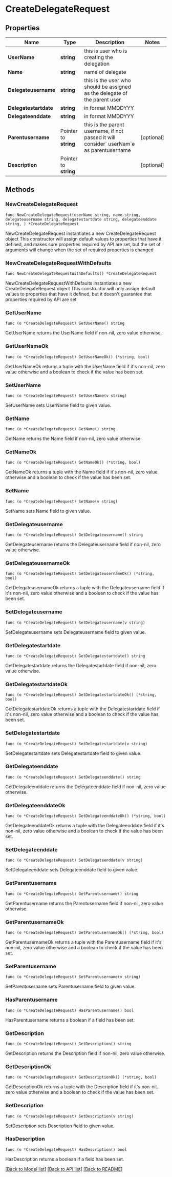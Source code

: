 # CreateDelegateRequest

## Properties

Name | Type | Description | Notes
------------ | ------------- | ------------- | -------------
**UserName** | **string** | this is user who is creating the delegation | 
**Name** | **string** | name of delegate | 
**Delegateusername** | **string** | this is the user who should be assigned as the delegate of the parent user | 
**Delegatestartdate** | **string** | in format MMDDYYY | 
**Delegateenddate** | **string** | in format MMDDYYY | 
**Parentusername** | Pointer to **string** | this is the parent username, if not passed it will consider&#x60; userNam&#x60;e as parentusername | [optional] 
**Description** | Pointer to **string** |  | [optional] 

## Methods

### NewCreateDelegateRequest

`func NewCreateDelegateRequest(userName string, name string, delegateusername string, delegatestartdate string, delegateenddate string, ) *CreateDelegateRequest`

NewCreateDelegateRequest instantiates a new CreateDelegateRequest object
This constructor will assign default values to properties that have it defined,
and makes sure properties required by API are set, but the set of arguments
will change when the set of required properties is changed

### NewCreateDelegateRequestWithDefaults

`func NewCreateDelegateRequestWithDefaults() *CreateDelegateRequest`

NewCreateDelegateRequestWithDefaults instantiates a new CreateDelegateRequest object
This constructor will only assign default values to properties that have it defined,
but it doesn't guarantee that properties required by API are set

### GetUserName

`func (o *CreateDelegateRequest) GetUserName() string`

GetUserName returns the UserName field if non-nil, zero value otherwise.

### GetUserNameOk

`func (o *CreateDelegateRequest) GetUserNameOk() (*string, bool)`

GetUserNameOk returns a tuple with the UserName field if it's non-nil, zero value otherwise
and a boolean to check if the value has been set.

### SetUserName

`func (o *CreateDelegateRequest) SetUserName(v string)`

SetUserName sets UserName field to given value.


### GetName

`func (o *CreateDelegateRequest) GetName() string`

GetName returns the Name field if non-nil, zero value otherwise.

### GetNameOk

`func (o *CreateDelegateRequest) GetNameOk() (*string, bool)`

GetNameOk returns a tuple with the Name field if it's non-nil, zero value otherwise
and a boolean to check if the value has been set.

### SetName

`func (o *CreateDelegateRequest) SetName(v string)`

SetName sets Name field to given value.


### GetDelegateusername

`func (o *CreateDelegateRequest) GetDelegateusername() string`

GetDelegateusername returns the Delegateusername field if non-nil, zero value otherwise.

### GetDelegateusernameOk

`func (o *CreateDelegateRequest) GetDelegateusernameOk() (*string, bool)`

GetDelegateusernameOk returns a tuple with the Delegateusername field if it's non-nil, zero value otherwise
and a boolean to check if the value has been set.

### SetDelegateusername

`func (o *CreateDelegateRequest) SetDelegateusername(v string)`

SetDelegateusername sets Delegateusername field to given value.


### GetDelegatestartdate

`func (o *CreateDelegateRequest) GetDelegatestartdate() string`

GetDelegatestartdate returns the Delegatestartdate field if non-nil, zero value otherwise.

### GetDelegatestartdateOk

`func (o *CreateDelegateRequest) GetDelegatestartdateOk() (*string, bool)`

GetDelegatestartdateOk returns a tuple with the Delegatestartdate field if it's non-nil, zero value otherwise
and a boolean to check if the value has been set.

### SetDelegatestartdate

`func (o *CreateDelegateRequest) SetDelegatestartdate(v string)`

SetDelegatestartdate sets Delegatestartdate field to given value.


### GetDelegateenddate

`func (o *CreateDelegateRequest) GetDelegateenddate() string`

GetDelegateenddate returns the Delegateenddate field if non-nil, zero value otherwise.

### GetDelegateenddateOk

`func (o *CreateDelegateRequest) GetDelegateenddateOk() (*string, bool)`

GetDelegateenddateOk returns a tuple with the Delegateenddate field if it's non-nil, zero value otherwise
and a boolean to check if the value has been set.

### SetDelegateenddate

`func (o *CreateDelegateRequest) SetDelegateenddate(v string)`

SetDelegateenddate sets Delegateenddate field to given value.


### GetParentusername

`func (o *CreateDelegateRequest) GetParentusername() string`

GetParentusername returns the Parentusername field if non-nil, zero value otherwise.

### GetParentusernameOk

`func (o *CreateDelegateRequest) GetParentusernameOk() (*string, bool)`

GetParentusernameOk returns a tuple with the Parentusername field if it's non-nil, zero value otherwise
and a boolean to check if the value has been set.

### SetParentusername

`func (o *CreateDelegateRequest) SetParentusername(v string)`

SetParentusername sets Parentusername field to given value.

### HasParentusername

`func (o *CreateDelegateRequest) HasParentusername() bool`

HasParentusername returns a boolean if a field has been set.

### GetDescription

`func (o *CreateDelegateRequest) GetDescription() string`

GetDescription returns the Description field if non-nil, zero value otherwise.

### GetDescriptionOk

`func (o *CreateDelegateRequest) GetDescriptionOk() (*string, bool)`

GetDescriptionOk returns a tuple with the Description field if it's non-nil, zero value otherwise
and a boolean to check if the value has been set.

### SetDescription

`func (o *CreateDelegateRequest) SetDescription(v string)`

SetDescription sets Description field to given value.

### HasDescription

`func (o *CreateDelegateRequest) HasDescription() bool`

HasDescription returns a boolean if a field has been set.


[[Back to Model list]](../README.md#documentation-for-models) [[Back to API list]](../README.md#documentation-for-api-endpoints) [[Back to README]](../README.md)


